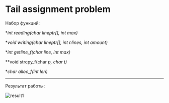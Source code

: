 # Tail assignment problem

Набор функций:

**int reading(char *lineptr[], int max)**

**void writing(char *lineptr[], int nlines, int amount)**

**int getline_f(char *line, int max)**

**void strcpy_f(char *p, char *t)**

**char *alloc_f(int len)**
_______________________________________________________________________________

Результат работы:

![result1](![image](https://user-images.githubusercontent.com/94999672/221370095-5fd96b7e-112c-4a2a-8ac0-5b4620dc1227.png))
